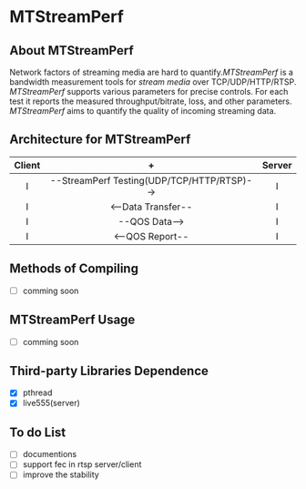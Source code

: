 # MTStreamPerf

## About MTStreamPerf
Network factors of streaming media are hard to quantify.*MTStreamPerf* is a bandwidth measurement tools for *stream media* over TCP/UDP/HTTP/RTSP. *MTStreamPerf* supports various parameters for precise controls. For each test it reports the measured throughput/bitrate, loss, and other parameters. *MTStreamPerf* aims to quantify the quality of incoming streaming data. 

## Architecture for MTStreamPerf

Client | + | Server
:---:|:------:|:---:
I | --StreamPerf Testing(UDP/TCP/HTTP/RTSP)--> |I
I |<--Data Transfer--|I
I | --QOS Data-->| I
I |<--QOS Report--|I

## Methods of Compiling
- [ ] comming soon

## MTStreamPerf Usage
- [ ] comming soon

## Third-party Libraries  Dependence
- [x] pthread
- [x] live555(server)

## To do List
- [ ] documentions
- [ ] support fec in rtsp server/client
- [ ] improve the stability
